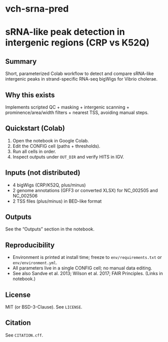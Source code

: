 # vch-srna-pred

# sRNA-like peak detection in intergenic regions (CRP vs K52Q)

## Summary
Short, parameterized Colab workflow to detect and compare sRNA-like intergenic peaks in strand-specific RNA-seq bigWigs for Vibrio cholerae.

## Why this exists
Implements scripted QC + masking + intergenic scanning + prominence/area/width filters + nearest TSS, avoiding manual steps.

## Quickstart (Colab)
1) Open the notebook in Google Colab.  
2) Edit the CONFIG cell (paths + thresholds).  
3) Run all cells in order.  
4) Inspect outputs under `OUT_DIR` and verify HITS in IGV.

## Inputs (not distributed)
- 4 bigWigs (CRP/K52Q, plus/minus)
- 2 genome annotations (GFF3 or converted XLSX) for NC_002505 and NC_002506
- 2 TSS files (plus/minus) in BED-like format

## Outputs
See the “Outputs” section in the notebook.

## Reproducibility
- Environment is printed at install time; freeze to `env/requirements.txt` or `env/environment.yml`.
- All parameters live in a single CONFIG cell; no manual data editing.
- See also Sandve et al. 2013; Wilson et al. 2017; FAIR Principles. (Links in notebook.)

## License
MIT (or BSD-3-Clause). See `LICENSE`.

## Citation
See `CITATION.cff`.
